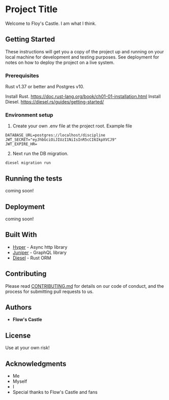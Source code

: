 # Project Title

Welcome to Floy's Castle. I am what I think.

## Getting Started

These instructions will get you a copy of the project up and running on your local machine for development and testing purposes. See deployment for notes on how to deploy the project on a live system.

### Prerequisites

Rust v1.37 or better and Postgres v10.

Install Rust. https://doc.rust-lang.org/book/ch01-01-installation.html
Install Diesel. https://diesel.rs/guides/getting-started/ 

### Environment setup 

1. Create your own .env file at the project root. Example file

```
DATABASE_URL=postgres://localhost/discipline
JWT_SECRET="eyJhbGciOiJIUzI1NiIsInR5cCI6IkpXVCJ9"
JWT_EXPIRE_HR=
```

2. Next run the DB migration.
```
diesel migration run
```

## Running the tests

coming soon!

## Deployment

coming soon!

## Built With

* [Hyper](https://docs.rs/hyper/0.12.31/hyper/) - Async http library 
* [Juniper](https://docs.rs/juniper/0.12.0/juniper/) - GraphQL library 
* [Diesel](https://diesel.rs/) - Rust ORM

## Contributing

Please read [CONTRIBUTING.md](https://gist.github.com/PurpleBooth/b24679402957c63ec426) for details on our code of conduct, and the process for submitting pull requests to us.

## Authors

* **Flow's Castle** 

## License

Use at your own risk!

## Acknowledgments

* Me 
* Myself 
* I
* Special thanks to Flow's Castle and fans

